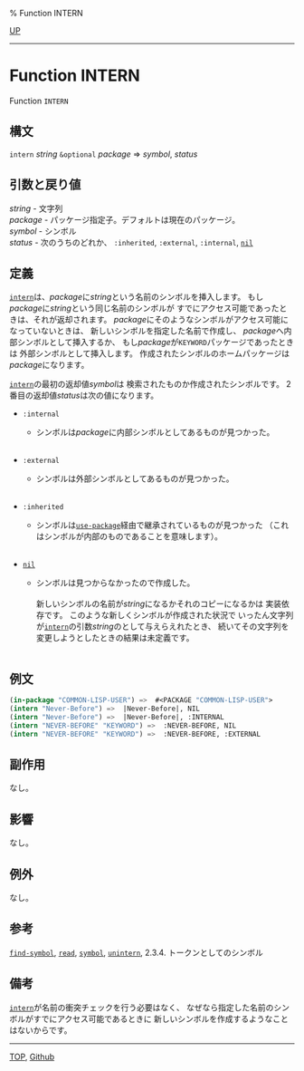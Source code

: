 % Function INTERN

[UP](11.2.html)  

---

# Function **INTERN**


Function `INTERN`


## 構文

`intern` *string* `&optional` *package* => *symbol*, *status*


## 引数と戻り値

*string* - 文字列  
*package* - パッケージ指定子。デフォルトは現在のパッケージ。  
*symbol* - シンボル  
*status* - 次のうちのどれか、
`:inherited`, `:external`, `:internal`, [`nil`](5.3.nil-variable.html)


## 定義

[`intern`](11.2.intern.html)は、*package*に*string*という名前のシンボルを挿入します。
もし*package*に*string*という同じ名前のシンボルが
すでにアクセス可能であったときは、それが返却されます。
*package*にそのようなシンボルがアクセス可能になっていないときは、
新しいシンボルを指定した名前で作成し、
*package*へ内部シンボルとして挿入するか、
もし*package*が`KEYWORD`パッケージであったときは
外部シンボルとして挿入します。
作成されたシンボルのホームパッケージは*package*になります。

[`intern`](11.2.intern.html)の最初の返却値*symbol*は
検索されたものか作成されたシンボルです。
2番目の返却値*status*は次の値になります。

- `:internal`
  - シンボルは*package*に内部シンボルとしてあるものが見つかった。
    <br><br>

- `:external`
  - シンボルは外部シンボルとしてあるものが見つかった。
    <br><br>

- `:inherited`
  - シンボルは[`use-package`](11.2.use-package.html)経由で継承されているものが見つかった
  （これはシンボルが内部のものであることを意味します）。
    <br><br>

- [`nil`](5.3.nil-variable.html)
  - シンボルは見つからなかったので作成した。
    <br><br>
    新しいシンボルの名前が*string*になるかそれのコピーになるかは
    実装依存です。
    このような新しくシンボルが作成された状況で
    いったん文字列が[`intern`](11.2.intern.html)の引数*string*のとして与えらえれたとき、
    続いてその文字列を変更しようとしたときの結果は未定義です。
    <br><br>


## 例文

```lisp
(in-package "COMMON-LISP-USER") =>  #<PACKAGE "COMMON-LISP-USER">
(intern "Never-Before") =>  |Never-Before|, NIL
(intern "Never-Before") =>  |Never-Before|, :INTERNAL 
(intern "NEVER-BEFORE" "KEYWORD") =>  :NEVER-BEFORE, NIL
(intern "NEVER-BEFORE" "KEYWORD") =>  :NEVER-BEFORE, :EXTERNAL
```

## 副作用

なし。


## 影響

なし。


## 例外

なし。


## 参考

[`find-symbol`](11.2.find-symbol.html),
[`read`](23.2.read.html),
[`symbol`](10.2.symbol.html),
[`unintern`](11.2.unintern.html),
2.3.4. トークンとしてのシンボル


## 備考

[`intern`](11.2.intern.html)が名前の衝突チェックを行う必要はなく、
なぜなら指定した名前のシンボルがすでにアクセス可能であるときに
新しいシンボルを作成するようなことはないからです。


---
[TOP](index.html),  [Github](https://github.com/nptcl/npt-japanese)

